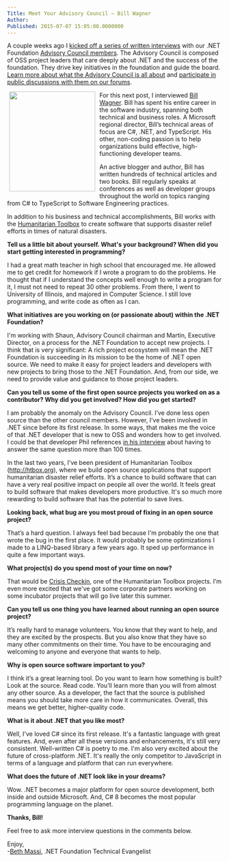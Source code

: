 ```yaml
---
Title: Meet Your Advisory Council – Bill Wagner
Author: 
Published: 2015-07-07 15:05:00.0000000
---
```

<p>A couple weeks ago I <a href="/tags/meet%20the%20team">kicked off a series of written interviews</a> with our .NET Foundation <a href="/about/board-of-directors#advisory-council">Advisory Council members</a>. The Advisory Council is composed of OSS project leaders that care deeply about .NET and the success of the foundation. They drive key initiatives in the foundation and guide the board. <a href="/assets/documents/net-foundation-advisory-council-proposal.pdf">Learn more about what the Advisory Council is all about</a> and <a href="http://forums.dotnetfoundation.org/c/governance/advisory-council">participate in public discussions with them on our forums</a>.</p>

<p><img width="201" height="233" style="background-image: none; float: left; margin: 0px 0px 0px 5px; display: inline; border-width: 0px; padding: 0px 10px 5px 0px;" alt="" src="/assets/members/bill-wagner.jpg" /></p>

<p>For this next post, I interviewed <a href="https://twitter.com/billwagner">Bill Wagner</a>. Bill has spent his entire career in the software industry, spanning both technical and business roles. A Microsoft regional director, Bill&rsquo;s technical areas of focus are C#, .NET, and TypeScript. His other, non-coding passion is to help organizations build effective, high-functioning developer teams.</p>

<p>An active blogger and author, Bill has written hundreds of technical articles and two books. Bill regularly speaks at conferences as well as developer groups throughout the world on topics ranging from C# to TypeScript to Software Engineering practices.</p>

<p>In addition to his business and technical accomplishments, Bill works with the <a href="http://www.htbox.org/">Humanitarian Toolbox</a> to create software that supports disaster relief efforts in times of natural disasters.</p>

<p><strong>Tell us a little bit about yourself. What's your background? When did you start getting interested in programming?</strong></p>

<p>I had a great math teacher in high school that encouraged me. He allowed me to get credit for homework if I wrote a program to do the problems. He thought that if I understand the concepts well enough to write a program for it, I must not need to repeat 30 other problems. From there, I went to University of Illinois, and majored in Computer Science. I still love programming, and write code as often as I can.</p>

<p><strong>What initiatives are you working on (or passionate about) within the .NET Foundation?</strong></p>

<p>I'm working with Shaun, Advisory Council chairman and Martin, Executive Director, on a process for the .NET Foundation to accept new projects. I think that is very significant: A rich project ecosystem will mean the .NET Foundation is succeeding in its mission to be the home of .NET open source. We need to make it easy for project leaders and developers with new projects to bring those to the .NET Foundation. And, from our side, we need to provide value and guidance to those project leaders.</p>

<p><strong>Can you tell us some of the first open source projects you worked on as a contributor? Why did you get involved? How did you get started?</strong></p>

<p>I am probably the anomaly on the Advisory Council. I&rsquo;ve done less open source than the other council members. However, I&rsquo;ve been involved in .NET since before its first release. In some ways, that makes me the voice of that .NET developer that is new to OSS and wonders how to get involved. I could be that developer Phil references <a href="/blog/2015/07/01/meet-your-advisory-council-phil-haack">in his interview</a> about having to answer the same question more than 100 times.</p>

<p>In the last two years, I&rsquo;ve been president of Humanitarian Toolbox (<a href="http://htbox.org/">http://htbox.org</a>), where we build open source applications that support humanitarian disaster relief efforts. It&rsquo;s a chance to build software that can have a very real positive impact on people all over the world. It feels great to build software that makes developers more productive. It's so much more rewarding to build software that has the potential to save lives.</p>

<p><strong>Looking back, what bug are you most proud of fixing in an open source project?</strong></p>

<p>That&rsquo;s a hard question. I always feel bad because I'm probably the one that wrote the bug in the first place. It would probably be some optimizations I made to a LINQ-based library a few years ago. It sped up performance in quite a few important ways.</p>

<p><strong>What project(s) do you spend most of your time on now?</strong></p>

<p>That would be <a href="https://github.com/HTBox/crisischeckin">Crisis Checkin</a>, one of the Humanitarian Toolbox projects. I&rsquo;m even more excited that we've got some corporate partners working on some incubator projects that will go live later this summer.</p>

<p><strong>Can you tell us one thing you have learned about running an open source project?</strong></p>

<p>It&rsquo;s really hard to manage volunteers. You know that they want to help, and they are excited by the prospects. But you also know that they have so many other commitments on their time. You have to be encouraging and welcoming to anyone and everyone that wants to help.</p>

<p><strong>Why is open source software important to you?</strong></p>

<p>I think it&rsquo;s a great learning tool. Do you want to learn how something is built? Look at the source. Read code. You&rsquo;ll learn more than you will from almost any other source. As a developer, the fact that the source is published means you should take more care in how it communicates. Overall, this means we get better, higher-quality code.</p>

<p><strong>What is it about .NET that you like most?</strong></p>

<p>Well, I've loved C# since its first release. It's a fantastic language with great features. And, even after all these versions and enhancements, it's still very consistent. Well-written C# is poetry to me. I'm also very excited about the future of cross-platform .NET. It's really the only competitor to JavaScript in terms of a language and platform that can run everywhere.</p>

<p><strong>What does the future of .NET look like in your dreams?</strong></p>

<p>Wow. .NET becomes a major platform for open source development, both inside and outside Microsoft. And, C# 8 becomes the most popular programming language on the planet.</p>

<p><strong>Thanks, Bill!</strong></p>

<p>Feel free to ask more interview questions in the comments below.</p>

<p>Enjoy, <br />-<a href="https://twitter.com/bethmassi">Beth Massi</a>, .NET Foundation Technical Evangelist</p>
